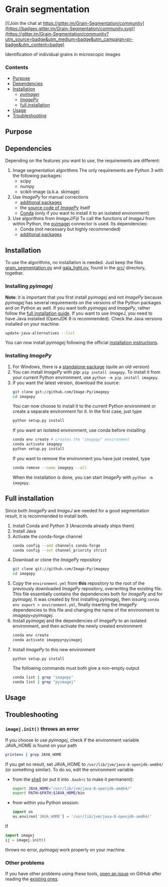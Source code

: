 # Grain segmentation

[![Join the chat at https://gitter.im/Grain-Segmentation/community](https://badges.gitter.im/Grain-Segmentation/community.svg)](https://gitter.im/Grain-Segmentation/community?utm_source=badge&utm_medium=badge&utm_campaign=pr-badge&utm_content=badge)

Identification of individual grains in microscopic images



### Contents

- [Purpose](#purpose)
- [Dependencies](#dependencies)
- [Installation](#installation)
   - [*pyimagej*](#installing-pyimagej)
   - [*ImagePy*](#installing-ImagePy)
   - [full installation](#full-installation)
- [Usage](#usage)
- [Troubleshooting](#troubleshooting)



## Purpose



## Dependencies

Depending on the features you want to use, the requirements are different:
1. Image segmentation algorithms
The only requirements are Python 3 with the following packages:
   - scipy
   - numpy
   - scikit-image (a.k.a. skimage)
2. Use *ImagePy* for manual corrections
   - [additional packages](https://github.com/Image-Py/imagepy/blob/master/requirements.txt)
   - the [source code of *ImagePy*](https://github.com/Image-Py/imagepy) itself
   - [Conda](https://conda.io/en/latest/) (only if you want to install it to an isolated environment)
3. Use algorithms from *ImageJ*/*Fiji*
To call the functions of *ImageJ* from within Python, the [pyimagej](https://imagej.net/Python) connector is used. Its dependencies:
   - Conda (not necessary but highly recommended)
   - [additional packages](https://github.com/imagej/pyimagej/blob/master/environment.yml)



## Installation

To use the algorithms, no installation is needed. Just keep the files [grain_segmentation.py](https://github.com/CsatiZoltan/GrainSegmentation/blob/master/src/grain_segmentation.py) and [gala_light.py](https://github.com/CsatiZoltan/GrainSegmentation/blob/master/src/gala_light.py), found in the [src/](https://github.com/CsatiZoltan/GrainSegmentation/tree/master/src) directory, together.



### Installing *pyimagej*

**Note**: it is important that you first install *pyimagej* and not *ImagePy* because *pyimagej* has several requirements on the versions of the Python packages and on Python as well. If you want both *pyimagej* and *ImagePy*, rather follow the [full installation guide](#full-installation).
If you want to use *ImageJ*, you need to have Java installed (OpenJDK 8 is recommended).
Check the Java versions installed on your machine:

```bash
update-java-alternatives --list
```
You can now install *pyimagej* following the official [installation instructions](https://github.com/imagej/pyimagej#installation).



### Installing *ImagePy*

1. For Windows, there is a [standalone package](https://github.com/Image-Py/imagepy/releases/download/v0.2/ImagePy-64.rar) (quite an old version)
2. You can install *ImagePy* with pip: `pip install imagepy`. To install it from your current Python environment, use `python -m pip install imagepy`.
3. If you want the latest version, download the source:
   ```bash
   git clone git://github.com/Image-Py/imagepy
   cd imagepy
   ```
   You can now choose to install it to the current Python environment or create a separate environment for it. In the first case, just type
   ```bash
   python setup.py install
   ```
   If you want an isolated environment, use conda before installing:
   ```bash
   conda env create # creates the "imagepy" environment
   conda activate imagepy
   python setup.py install
   ```
   If you want to remove the environment you have just created, type
   ```bash
   conda remove --name imagepy --all
   ```
   When the installation is done, you can start *ImagePy* with `python -m imagepy`.



## Full installation

Since both *ImagePy* and *ImageJ* are needed for a good segmentation result, it is recommended to install both.

1. Install Conda and Python 3 (Anaconda already ships them)
2. Install Java
3. Activate the conda-forge channel
   ```bash
   conda config --add channels conda-forge
   conda config --set channel_priority strict
   ```
4. Download or clone the *ImagePy* repository
   ```bash
   git clone git://github.com/Image-Py/imagepy
   cd imagepy
   ```
5. Copy the `environment.yml` from **this** repository to the root of the previously downloaded *ImagePy* repository, overwriting the existing file. This file essentially contains the dependencies both for *ImagePy* and for *pyimagej*. It was created by first installing *pyimagej*, then issuing `conda env export > environment.yml`, finally inserting the *ImagePy* dependencies to this file and changing the name of the environment to *imagepy+pyimagej*.
6. Install *pyimagej* and the dependencies of *ImagePy* to an isolated environment, and then activate the newly created environment
   ```bash
   conda env create
   conda activate imagepy+pyimagej
   ```
7. Install *ImagePy* to this new environment
   ```
   python setup.py install
   ```
   The following commands must both give a non-empty output
   ```bash
   conda list | grep "imagepy"
   conda list | grep "pyimagej"
   ```



## Usage



## Troubleshooting

### `imagej.init()` throws an error

If you choose to use *pyimagej*, check if the environment variable JAVA_HOME is found on your path
```bash
printenv | grep JAVA_HOME
```
If you get no result, set JAVA_HOME to `/usr/lib/jvm/java-8-openjdk-amd64/` (or something similar). To do so, edit the environment variable
   - from the [shell](https://stackoverflow.com/a/39691105/4892892) (or put it into `.bashrc` to make it permanent):
      ```bash
      export JAVA_HOME="/usr/lib/jvm/java-8-openjdk-amd64/"
      export PATH=$PATH:$JAVA_HOME/bin
      ```
   - from within you Python session:
      ```python
      import os
      os.environ['JAVA_HOME'] = '/usr/lib/jvm/java-8-openjdk-amd64/'
      ```

If
```python
import imagej
ij = imagej.init()
```
throws no error, *pyimagej* work properly on your machine.



### Other problems

If you have other problems using these tools, [open an issue](https://github.com/CsatiZoltan/GrainSegmentation/issues/new) on GitHub after reading the [existing ones](https://github.com/CsatiZoltan/GrainSegmentation/issues).